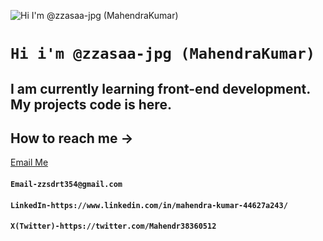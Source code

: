 ![Hi I'm @zzasaa-jpg (MahendraKumar)](https://images.pexels.com/photos/417074/pexels-photo-417074.jpeg?cs=srgb&dl=pexels-souvenirpixels-417074.jpg&fm=jpg)
# `Hi i'm @zzasaa-jpg (MahendraKumar)`
## I am currently learning front-end development. My projects code is here.
## How to reach me ->
[Email Me](mailto:zzsdrt354@gmail.com)
#### `Email-zzsdrt354@gmail.com`
#### `LinkedIn-https://www.linkedin.com/in/mahendra-kumar-44627a243/`
#### `X(Twitter)-https://twitter.com/Mahendr38360512`
